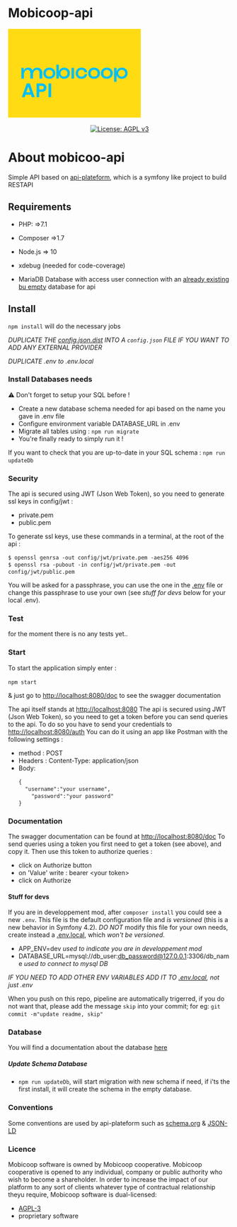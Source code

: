 Mobicoop-api
=============

![Logo Mobicoop](logo.png)

<p align="center">
  <a href="https://www.gnu.org/licenses/agpl-3.0" ><img alt="License: AGPL v3" src="https://img.shields.io/badge/License-AGPL%20v3-blue.svg"/></a>
</p>

# About mobicoo-api

Simple API based on [api-plateform](https://api-platform.com), which is a symfony like project to build RESTAPI


## Requirements

- PHP: =>7.1
- Composer =>1.7
- Node.js => 10
- xdebug (needed for code-coverage)

- MariaDB Database with access user connection with an [already existing bu empty](https://dev.mysql.com/doc/refman/8.0/en/creating-database.html) database for api

## Install

`npm install` will do the necessary jobs 

*DUPLICATE THE [config.json.dist](config.json.dist) INTO A `config.json` FILE IF YOU WANT TO ADD ANY EXTERNAL PROVIDER*

*DUPLICATE .env to .env.local*

### Install Databases needs

⚠️ Don't forget to setup your SQL before !

- Create a new database schema needed for api based on the name you gave in .env file
- Configure environment variable DATABASE_URL in .env
- Migrate all tables using : `npm run migrate`
- You're finally ready to simply run it !

If you want to check that you are up-to-date in your SQL schema : `npm run updateDb`

### Security

The api is secured using JWT (Json Web Token), so you need to generate ssl keys in config/jwt : 
- private.pem
- public.pem

To generate ssl keys, use these commands in a terminal, at the root of the api : 
```
$ openssl genrsa -out config/jwt/private.pem -aes256 4096
$ openssl rsa -pubout -in config/jwt/private.pem -out config/jwt/public.pem
```
You will be asked for a passphrase, you can use the one in the [.env](.env) file or change this passphrase to use your own (see *stuff for devs* below for your local .env).

### Test
 for the moment there is no any tests yet..

### Start

To start the application simply enter :

`npm start`

& just go to [http://localhost:8080/doc](http://localhost:8080/doc) to see the swagger documentation

The api itself stands at [http://localhost:8080](http://localhost:8080)
The api is secured using JWT (Json Web Token), so you need to get a token before you can send queries to the api.
To do so you have to send your credentials to [http://localhost:8080/auth](http://localhost:8080/auth)
You can do it using an app like Postman with the following settings : 
- method : POST
- Headers : Content-Type: application/json
- Body: 
  ```
  {
    "username":"your username",
	  "password":"your password"
  }
  ```

### Documentation
The swagger documentation can be found at [http://localhost:8080/doc](http://localhost:8080/doc)
To send queries using a token you first need to get a token (see above), and copy it.
Then use this token to authorize queries :
- click on Authorize button
- on 'Value' write : bearer \<your token\>
- click on Authorize

#### Stuff for devs

If you are in developpement mod, after `composer install` you could see a new `.env`. This file is the default configuration file and *is versioned* (this is a new behavior in Symfony 4.2). *DO NOT* modify this file for your own needs, create instead a [.env.local](.env.file), which *won't be versioned*.

- APP_ENV=dev *used to indicate you are in developpement mod*
- DATABASE_URL=mysql://db_user:db_password@127.0.0.1:3306/db_name *used to connect to mysql DB*

*IF YOU NEED TO ADD OTHER ENV VARIABLES ADD IT TO [.env.local](.env.local), not just .env*

When you push on this repo, pipeline are automatically trigerred, if you do not want that, please add the message `skip` into your commit; for eg: `git commit -m"update readme, skip"`


### Database

You will find a documentation about the database [here](https://mobicoop.gitlab.io/mobicoop/database/)


##### Update Schema Database

- `npm run updateDb`, will start migration with new schema if need, if i'ts the first install, it will create the schema in the empty database.


### Conventions

Some conventions are used by api-plateform such as [schema.org](https://schema.org) & [JSON-LD](https://json-ld.org)


### Licence
Mobicoop software is owned by Mobicoop cooperative. Mobicoop cooperative is opened to any individual, company or public authority who wish to become a shareholder.
In order to increase the impact of our platform to any sort of clients whatever type of contractual relationship theyu require, Mobicoop software is dual-licensed:
 - [AGPL-3](https://www.gnu.org/licenses/agpl-3.0)
 - proprietary software

